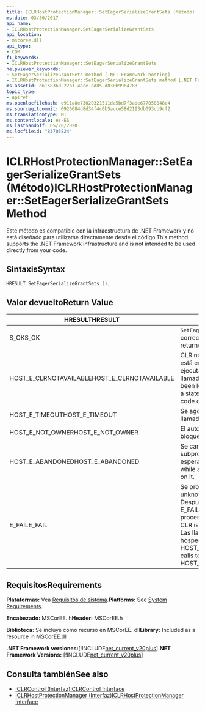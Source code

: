 ```yaml
---
title: ICLRHostProtectionManager::SetEagerSerializeGrantSets (Método)
ms.date: 03/30/2017
api_name:
- ICLRHostProtectionManager.SetEagerSerializeGrantSets
api_location:
- mscoree.dll
api_type:
- COM
f1_keywords:
- ICLRHostProtectionManager::SetEagerSerializeGrantSets
helpviewer_keywords:
- SetEagerSerializeGrantSets method [.NET Framework hosting]
- ICLRHostProtectionManager::SetEagerSerializeGrantSets method [.NET Framework hosting]
ms.assetid: d6158360-22b1-4ace-ad85-d830b9964783
topic_type:
- apiref
ms.openlocfilehash: e911a8e73020321511da5bd7f3ade677058048e4
ms.sourcegitcommit: 0926684d8d34f4c6b5acce58d2193db093cb9cf2
ms.translationtype: MT
ms.contentlocale: es-ES
ms.lasthandoff: 05/20/2020
ms.locfileid: "83703824"
---
```

# <a name="iclrhostprotectionmanagerseteagerserializegrantsets-method"></a><span data-ttu-id="134fa-102">ICLRHostProtectionManager::SetEagerSerializeGrantSets (Método)</span><span class="sxs-lookup"><span data-stu-id="134fa-102">ICLRHostProtectionManager::SetEagerSerializeGrantSets Method</span></span>
<span data-ttu-id="134fa-103">Este método es compatible con la infraestructura de .NET Framework y no está diseñado para utilizarse directamente desde el código.</span><span class="sxs-lookup"><span data-stu-id="134fa-103">This method supports the .NET Framework infrastructure and is not intended to be used directly from your code.</span></span>  
  
## <a name="syntax"></a><span data-ttu-id="134fa-104">Sintaxis</span><span class="sxs-lookup"><span data-stu-id="134fa-104">Syntax</span></span>  
  
```cpp  
HRESULT SetEagerSerializeGrantSets ();  
```  
  
## <a name="return-value"></a><span data-ttu-id="134fa-105">Valor devuelto</span><span class="sxs-lookup"><span data-stu-id="134fa-105">Return Value</span></span>  
  
|<span data-ttu-id="134fa-106">HRESULT</span><span class="sxs-lookup"><span data-stu-id="134fa-106">HRESULT</span></span>|<span data-ttu-id="134fa-107">Descripción</span><span class="sxs-lookup"><span data-stu-id="134fa-107">Description</span></span>|  
|-------------|-----------------|  
|<span data-ttu-id="134fa-108">S_OK</span><span class="sxs-lookup"><span data-stu-id="134fa-108">S_OK</span></span>|<span data-ttu-id="134fa-109">`SetEagerSerializeGrantSets`se devolvió correctamente.</span><span class="sxs-lookup"><span data-stu-id="134fa-109">`SetEagerSerializeGrantSets` returned successfully.</span></span>|  
|<span data-ttu-id="134fa-110">HOST_E_CLRNOTAVAILABLE</span><span class="sxs-lookup"><span data-stu-id="134fa-110">HOST_E_CLRNOTAVAILABLE</span></span>|<span data-ttu-id="134fa-111">CLR no se ha cargado en un proceso o CLR está en un estado en el que no puede ejecutar código administrado ni procesar la llamada correctamente.</span><span class="sxs-lookup"><span data-stu-id="134fa-111">The CLR has not been loaded into a process, or the CLR is in a state in which it cannot run managed code or process the call successfully.</span></span>|  
|<span data-ttu-id="134fa-112">HOST_E_TIMEOUT</span><span class="sxs-lookup"><span data-stu-id="134fa-112">HOST_E_TIMEOUT</span></span>|<span data-ttu-id="134fa-113">Se agotó el tiempo de espera de la llamada.</span><span class="sxs-lookup"><span data-stu-id="134fa-113">The call timed out.</span></span>|  
|<span data-ttu-id="134fa-114">HOST_E_NOT_OWNER</span><span class="sxs-lookup"><span data-stu-id="134fa-114">HOST_E_NOT_OWNER</span></span>|<span data-ttu-id="134fa-115">El autor de la llamada no posee el bloqueo.</span><span class="sxs-lookup"><span data-stu-id="134fa-115">The caller does not own the lock.</span></span>|  
|<span data-ttu-id="134fa-116">HOST_E_ABANDONED</span><span class="sxs-lookup"><span data-stu-id="134fa-116">HOST_E_ABANDONED</span></span>|<span data-ttu-id="134fa-117">Se canceló un evento mientras un subproceso o fibra bloqueados estaba esperando en él.</span><span class="sxs-lookup"><span data-stu-id="134fa-117">An event was canceled while a blocked thread or fiber was waiting on it.</span></span>|  
|<span data-ttu-id="134fa-118">E_FAIL</span><span class="sxs-lookup"><span data-stu-id="134fa-118">E_FAIL</span></span>|<span data-ttu-id="134fa-119">Se produjo un error grave desconocido.</span><span class="sxs-lookup"><span data-stu-id="134fa-119">An unknown catastrophic failure occurred.</span></span> <span data-ttu-id="134fa-120">Después de que un método devuelve E_FAIL, CLR ya no se puede usar en el proceso.</span><span class="sxs-lookup"><span data-stu-id="134fa-120">After a method returns E_FAIL, the CLR is no longer usable within the process.</span></span> <span data-ttu-id="134fa-121">Las llamadas subsiguientes a métodos de hospedaje devuelven HOST_E_CLRNOTAVAILABLE.</span><span class="sxs-lookup"><span data-stu-id="134fa-121">Subsequent calls to hosting methods return HOST_E_CLRNOTAVAILABLE.</span></span>|  
  
## <a name="requirements"></a><span data-ttu-id="134fa-122">Requisitos</span><span class="sxs-lookup"><span data-stu-id="134fa-122">Requirements</span></span>  
 <span data-ttu-id="134fa-123">**Plataformas:** Vea [Requisitos de sistema](../../get-started/system-requirements.md).</span><span class="sxs-lookup"><span data-stu-id="134fa-123">**Platforms:** See [System Requirements](../../get-started/system-requirements.md).</span></span>  
  
 <span data-ttu-id="134fa-124">**Encabezado:** MSCorEE. h</span><span class="sxs-lookup"><span data-stu-id="134fa-124">**Header:** MSCorEE.h</span></span>  
  
 <span data-ttu-id="134fa-125">**Biblioteca:** Se incluye como recurso en MSCorEE. dll</span><span class="sxs-lookup"><span data-stu-id="134fa-125">**Library:** Included as a resource in MSCorEE.dll</span></span>  
  
 <span data-ttu-id="134fa-126">**.NET Framework versiones:**[!INCLUDE[net_current_v20plus](../../../../includes/net-current-v20plus-md.md)]</span><span class="sxs-lookup"><span data-stu-id="134fa-126">**.NET Framework Versions:** [!INCLUDE[net_current_v20plus](../../../../includes/net-current-v20plus-md.md)]</span></span>  
  
## <a name="see-also"></a><span data-ttu-id="134fa-127">Consulta también</span><span class="sxs-lookup"><span data-stu-id="134fa-127">See also</span></span>

- [<span data-ttu-id="134fa-128">ICLRControl (Interfaz)</span><span class="sxs-lookup"><span data-stu-id="134fa-128">ICLRControl Interface</span></span>](iclrcontrol-interface.md)
- [<span data-ttu-id="134fa-129">ICLRHostProtectionManager (Interfaz)</span><span class="sxs-lookup"><span data-stu-id="134fa-129">ICLRHostProtectionManager Interface</span></span>](iclrhostprotectionmanager-interface.md)
